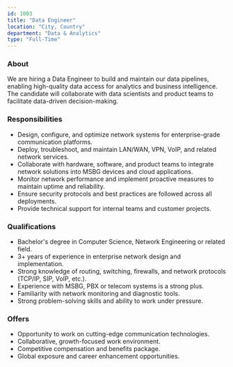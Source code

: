 ```yaml
---
id: 1003
title: "Data Engineer"
location: "City, Country"
department: "Data & Analytics"
type: "Full-Time"
---
```


### About  
We are hiring a Data Engineer to build and maintain our data pipelines, enabling high-quality data access for analytics and business intelligence. The candidate will collaborate with data scientists and product teams to facilitate data-driven decision-making.

### Responsibilities  
- Design, configure, and optimize network systems for enterprise-grade communication platforms.  
- Deploy, troubleshoot, and maintain LAN/WAN, VPN, VoIP, and related network services.  
- Collaborate with hardware, software, and product teams to integrate network solutions into MSBG devices and cloud applications.  
- Monitor network performance and implement proactive measures to maintain uptime and reliability.  
- Ensure security protocols and best practices are followed across all deployments.  
- Provide technical support for internal teams and customer projects.  

### Qualifications  
- Bachelor's degree in Computer Science, Network Engineering or related field.  
- 3+ years of experience in enterprise network design and implementation.  
- Strong knowledge of routing, switching, firewalls, and network protocols (TCP/IP, SIP, VoIP, etc.).  
- Experience with MSBG, PBX or telecom systems is a strong plus.  
- Familiarity with network monitoring and diagnostic tools.  
- Strong problem-solving skills and ability to work under pressure.  

### Offers  
- Opportunity to work on cutting-edge communication technologies.  
- Collaborative, growth-focused work environment.  
- Competitive compensation and benefits package.  
- Global exposure and career enhancement opportunities.  